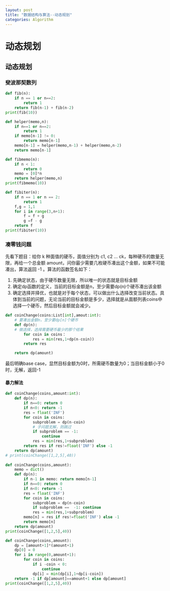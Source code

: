 ```yaml
---
layout: post
title: "数据结构与算法--动态规划"
categories: Algorithm
---
```

# 动态规划
## 动态规划
### 斐波那契数列
```python
def fib(n):
    if n == 1 or n==2:
        return 1
    return fib(n-1) + fib(n-2)
print(fib(10))

def helper(memo,n):
    if n==1 or n==2:
        return 1
    if memo[n-1] != 0:
        return memo[n-1]
    memo[n-1] = helper(memo,n-1) + helper(memo,n-2)
    return memo[n-1]

def fibmemo(n):
    if n < 1:
        return 0
    memo = [0]*n
    return helper(memo,n)
print(fibmemo(10))

def fibiter(n):
    if n == 1 or n == 2:
        return 1
    f,g = 1,1
    for i in range(3,n+1):
        f = f + g
        g =f - g
    return f
print(fibiter(10))
```
### 凑零钱问题
先看下题目：给你 k 种面值的硬币，面值分别为 c1, c2 ... ck，每种硬币的数量无限，再给一个总金额 amount，问你最少需要几枚硬币凑出这个金额，如果不可能凑出，算法返回 -1 。算法的函数签名如下：
1. 先确定状态，由于硬币数量无限，所以唯一的状态就是目标金额
2. 确定dp函数的定义，当前的目标金额是n，至少需要dp(n)个硬币凑出该金额
3. 确定选择并择优，也就是对于每个状态，可以做出什么选择改变当前状态。具体到当前的问题，无论当前的目标金额是多少，选择就是从面额列表coins中选择一个硬币，然后目标金额就会减少。
```python
def coinChange(coins:List[int],amout:int):
    # 要凑出金额n，至少要dp[n]个硬币
    def dp(n):  
    # 做选择，选择需要硬币最少的那个结果
        for coin in coins：
            res = min(res,1+dp(n-coin))
        return res

    return dp(amount)
```
最后明确base case，显然目标金额为0时，所需硬币数量为0；当目标金额小于0时，无解，返回-1
#### 暴力解法
```python
def coinChange(coins,amount:int):
    def dp(n):
        if n==0: return 0
        if n<0: return -1
        res = float('INF')
        for coin in coins:
            subproblem = dp(n-coin)
            # 子问题无解，则跳过
            if subproblem == -1:
                continue
            res = min(res,1+subproblem)
        return res if res!=float('INF') else -1
    return dp(amount)
# print(coinChange([1,2,5],40))
 
def coinChange(coins,amount):
    memo = dict()
    def dp(n):
        if n-1 in memo: return memo[n-1]
        if n==0: return 0
        if n<0: return -1
        res = float('INF')
        for coin in coins:
            subproblem = dp(n-coin)
            if subproblem ==  -1: continue
            res = min(res,1+subproblem)
        memo[n] = res if res!=float('INF') else -1
        return memo[n]
    return dp(amount)
print(coinChange([1,2,5],40))

def coinChange(coins,amount):
    dp = [amount+1]*(amount+1)
    dp[0] = 0
    for i in range(0,amount+1):
        for coin in coins:
            if i -coin < 0:
                continue
            dp[i] = min(dp[i],1+dp[i-coin])
    return -1 if dp[amount]==amount+1 else dp[amount]
print(coinChange([1,2,5],40))
```






